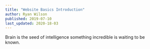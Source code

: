 ```yaml
---
title: "Website Basics Introduction"
author: Ryan Wilson
published: 2019-07-10
last_updated: 2020-18-03
---
```


Brain is the seed of intelligence something incredible is waiting to be known.
